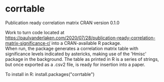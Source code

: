 # corrtable
Publication ready correlation matrix
CRAN version 0.1.0

Work to turn code located at <https://paulvanderlaken.com/2020/07/28/publication-ready-correlation-matrix-significance-r/> into a CRAN-available R package.  
When run, the package generates a correlation matrix table with significance levels indicated by astericks, making use of the 'Hmisc' package in the 
background.  The table as printed in R is a series of strings, but once exported as a .csv2 file, is ready for insertion into a paper.

To install in R:
install.packages("corrtable")
